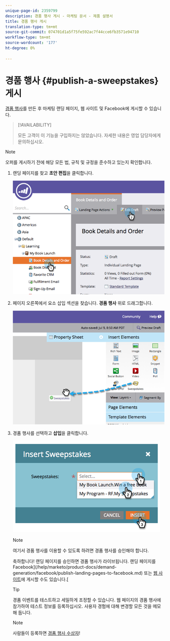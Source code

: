 ```yaml
---
unique-page-id: 2359799
description: 경품 행사 게시 - 마케팅 문서 - 제품 설명서
title: 경품 행사 게시
translation-type: tm+mt
source-git-commit: 074701d1a5f75fe592ac7f44cce6fb3571e94710
workflow-type: tm+mt
source-wordcount: '177'
ht-degree: 0%

---
```



# 경품 행사 {#publish-a-sweepstakes} 게시

[경품 행사](/help/marketo/product-docs/demand-generation/social/sweepstakes/create-sweepstakes.md)를 만든 후 마케팅 랜딩 페이지, 웹 사이트 및 Facebook에 게시할 수 있습니다.

>[!AVAILABILITY]
>
>모든 고객이 이 기능을 구입하지는 않았습니다. 자세한 내용은 영업 담당자에게 문의하십시오.

>[!NOTE]
>
>오퍼를 게시하기 전에 해당 모든 법, 규칙 및 규정을 준수하고 있는지 확인합니다.

1. 랜딩 페이지를 찾고 **초안 편집**&#x200B;을 클릭합니다.

   ![](assets/image2014-9-25-17-3a41-3a27.png)

1. 페이지 오른쪽에서 요소 삽입 섹션을 찾습니다. **경품 행사** 위로 드래그합니다.

   ![](assets/image2014-9-25-17-3a41-3a31.png)

1. 경품 행사를 선택하고 **삽입**&#x200B;을 클릭합니다.

   ![](assets/image2014-9-25-17-3a41-3a35.png)

   >[!NOTE]
   >
   >여기서 경품 행사를 이용할 수 있도록 하려면 경품 행사를 승인해야 합니다.

   축하합니다! 랜딩 페이지를 승인하면 경품 행사가 라이브됩니다. 랜딩 페이지를 Facebook](/help/marketo/product-docs/demand-generation/facebook/publish-landing-pages-to-facebook.md) 또는 [웹 사이트](/help/marketo/product-docs/demand-generation/social/social-functions/deploy-social-on-your-website.md)에 게시할 수도 있습니다.[

   >[!TIP]
   >
   >경품 이벤트를 테스트하고 세밀하게 조정할 수 있습니다. 웹 페이지의 경품 행사에 참가하여 테스트 정보를 등록하십시오. 사용자 경험에 대해 변경할 모든 것을 메모해 둡니다.

   >[!NOTE]
   >
   >사람들이 등록하면 [경품 행사 수상자](/help/marketo/product-docs/demand-generation/social/sweepstakes/select-sweepstakes-winners.md)!

